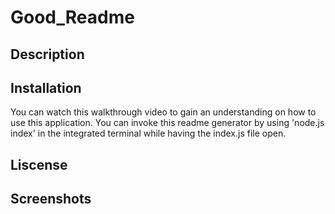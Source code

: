 # Good_Readme

## Description

## Installation
You can watch this walkthrough video to gain an understanding on how to use this application. You can invoke this readme generator by using 'node.js index' in the integrated terminal while having the index.js file open. 

## Liscense

## Screenshots

